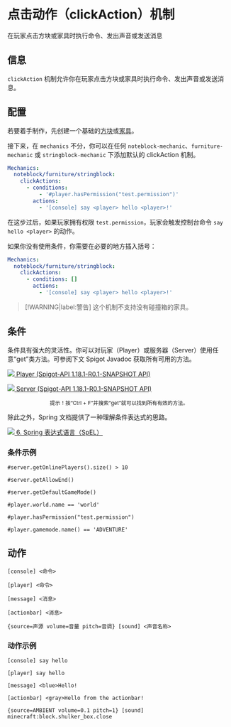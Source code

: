 # 点击动作（clickAction）机制
在玩家点击方块或家具时执行命令、发出声音或发送消息

## 信息

`clickAction` 机制允许你在玩家点击方块或家具时执行命令、发出声音或发送消息。

## 配置

若要着手制作，先创建一个基础的[方块]()或[家具]()。

接下来，在 `mechanics` 不分，你可以在任何 `noteblock-mechanic`、`furniture-mechanic` 或 `stringblock-mechanic` 下添加默认的 clickAction 机制。

```YAML
Mechanics:      
  noteblock/furniture/stringblock:
    clickActions:
      - conditions:
          - '#player.hasPermission("test.permission")'
        actions:
          - '[console] say <player> hello <player>!'
```

在这步过后，如果玩家拥有权限 `test.permission`，玩家会触发控制台命令 `say hello <player>` 的动作。

如果你没有使用条件，你需要在必要的地方插入括号：

```YAML
Mechanics:
  noteblock/furniture/stringblock:
    clickActions:
      - conditions: []
        actions:
          - '[console] say <player> hello <player>!'
```

> [!WARNING|label:警告]
> 这个机制不支持没有碰撞箱的家具。

## 条件

条件具有强大的灵活性。你可以对玩家（Player）或服务器（Server）使用任意“get”类方法。可参阅下文 Spigot Javadoc 获取所有可用的方法。

<div class="grid-container-1">
<div class="item1">
<div class="card">
<div class="card-details">
    <a href="https://hub.spigotmc.org/javadocs/spigot/org/bukkit/entity/Player.html">
    <p class="text-title"><img src="https://www.spigotmc.org/favicon.ico"> Player (Spigot-API 1.18.1-R0.1-SNAPSHOT API)</p>
    </a>
</div>
</div>
</div>
<div class="item2">
<div class="card">
<div class="card-details">
    <a href="https://hub.spigotmc.org/javadocs/spigot/org/bukkit/Server.html">
    <p class="text-title"><img src="https://www.spigotmc.org/favicon.ico"> Server (Spigot-API 1.18.1-R0.1-SNAPSHOT API)</p>
    </a>
</div>
</div>
</div>
</div>

<center><sup>提示！按“Ctrl + F”并搜索“get”就可以找到所有有效的方法。</sup></center>

除此之外，Spring 文档提供了一种理解条件表达式的思路。

<div class="card">
<div class="card-details">
    <a href="https://docs.spring.io/spring-framework/docs/3.0.x/reference/expressions.html">
    <p class="text-title"><img src="https://docs.spring.io/favicon.ico"> 6. Spring 表达式语言（SpEL）</p>
    </a>
</div>
</div>

### 条件示例

`#server.getOnlinePlayers().size() > 10`

`#server.getAllowEnd()`

`#server.getDefaultGameMode()`

`#player.world.name == 'world'`

`#player.hasPermission("test.permission")`

`#player.gamemode.name() == 'ADVENTURE'`

## 动作

`[console] <命令>`

`[player] <命令>`

`[message] <消息>`

`[actionbar] <消息>`

`{source=声源 volume=音量 pitch=音调} [sound] <声音名称>`

### 动作示例

`[console] say hello`

`[player] say hello`

`[message] <blue>Hello!`

`[actionbar] <gray>Hello from the actionbar!`

`{source=AMBIENT volume=0.1 pitch=1} [sound] minecraft:block.shulker_box.close`